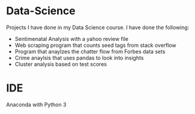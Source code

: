 # Data-Science
Projects I have done in my Data Science course.
I have done the following:
- Sentimenatal Analysis with a yahoo review file
- Web scraping program that counts seed tags from stack overflow
- Program that anaylzes the chatter flow from Forbes data sets 
- Crime anaylsis that uses pandas to look into insights
- Cluster analysis based on test scores

# IDE
Anaconda with Python 3
